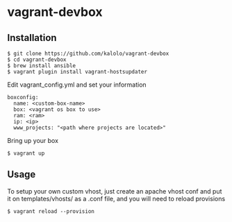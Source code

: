 # vagrant-devbox

## Installation
    
    $ git clone https://github.com/kalolo/vagrant-devbox
    $ cd vagrant-devbox
    $ brew install ansible
    $ vagrant plugin install vagrant-hostsupdater

Edit vagrant_config.yml and set your information

    boxconfig:
      name: <custom-box-name>
      box: <vagrant os box to use>
      ram: <ram>
      ip: <ip>
      www_projects: "<path where projects are located>"

Bring up your box

    $ vagrant up


## Usage

To setup your own custom vhost, just create an apache vhost conf and put it on templates/vhosts/ as a .conf file, and you will need to reload provisions


    $ vagrant reload --provision